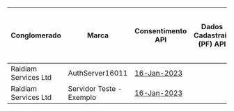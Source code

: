 |          Conglomerado           |            Marca             |                                                                           Consentimento API                                                                            | Dados Cadastrais (PF) API | Dados Cadastrais (PJ) API | Resources API | Aceitação e Sucursal no exterior API | Riscos Financeiros API | Patrimonial API | Responsabilidade API |
|----------------------|--------------------------|--------------------------------------------------------------------------------------------------------------------------------------------------------|---|---|---|---|---|---|---|
| Raidiam Services Ltd | AuthServer16011          | [16-Jan-2023](https://github.com/br-openinsurance/Conformance/blob/main/submissions/functional/consents/1.0.0/33055146_1.0_consents_v1_13-01-2023.zip) |   |   |   |   |   |   |   |
| Raidiam Services Ltd | Servidor Teste - Exemplo | [16-Jan-2023](https://github.com/br-openinsurance/Conformance/blob/main/submissions/functional/consents/1.0.0/33055146_1.0_consents_v1_13-01-2023.zip) |   |   |   |   |   |   |   |
